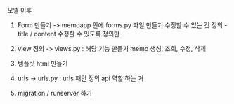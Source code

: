 
모델 이후

1. Form 만들기 -> memoapp 안에 forms.py 파일 만들기
    수정할 수 있는 것 정의 - title / content 수정할 수 있도록 정의만
2. view 정의 -> views.py : 해당 기능 만들기
    memo 생성, 조회, 수정, 삭제 

3. 템플릿 html 만들기
4. urls -> urls.py : urls 패턴 정의
    api 역할 하는 거 
5. migration / runserver 하기
